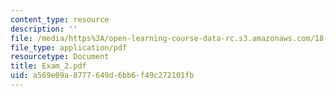 ```yaml
---
content_type: resource
description: ''
file: /media/https%3A/open-learning-course-data-rc.s3.amazonaws.com/18-04-complex-variables-with-applications-fall-1999/a569e09a8777649d6bb6f49c272101fb_Exam_2.pdf
file_type: application/pdf
resourcetype: Document
title: Exam_2.pdf
uid: a569e09a-8777-649d-6bb6-f49c272101fb
---
```

